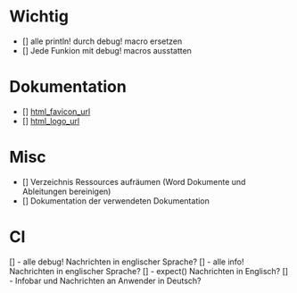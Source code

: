 # Wichtig
- [] alle println! durch debug! macro ersetzen
- [] Jede Funkion mit debug! macros ausstatten

# Dokumentation
- [] [html_favicon_url](https://doc.rust-lang.org/rustdoc/the-doc-attribute.html#html_favicon_url)
- [] [html_logo_url](https://doc.rust-lang.org/rustdoc/the-doc-attribute.html#html_logo_url)

# Misc
- [] Verzeichnis Ressources aufräumen (Word Dokumente und Ableitungen bereinigen)
- [] Dokumentation der verwendeten Dokumentation

# CI
[] - alle debug! Nachrichten in englischer Sprache?
[] - alle info! Nachrichten in englischer Sprache?
[] - expect() Nachrichten in Englisch?
[] - Infobar und Nachrichten an Anwender in Deutsch?
